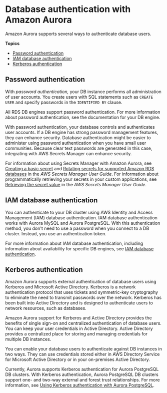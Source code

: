 # Database authentication with Amazon Aurora<a name="database-authentication"></a>

Amazon Aurora supports several ways to authenticate database users\.

**Topics**
+ [Password authentication](#password-authentication)
+ [IAM database authentication](#iam-database-authentication)
+ [Kerberos authentication](#kerberos-authentication)

## Password authentication<a name="password-authentication"></a>

With *password authentication,* your DB instance performs all administration of user accounts\. You create users with SQL statements such as `CREATE USER` and specify passwords in the `IDENTIFIED BY` clause\.

All RDS DB engines support password authentication\. For more information about password authentication, see the documentation for your DB engine\.

With password authentication, your database controls and authenticates user accounts\. If a DB engine has strong password management features, they can enhance security\. Database authentication might be easier to administer using password authentication when you have small user communities\. Because clear text passwords are generated in this case, integrating with AWS Secrets Manager can enhance security\.

For information about using Secrets Manager with Amazon Aurora, see [Creating a basic secret](https://docs.aws.amazon.com/secretsmanager/latest/userguide/manage_create-basic-secret.html) and [Rotating secrets for supported Amazon RDS databases](https://docs.aws.amazon.com/secretsmanager/latest/userguide/rotating-secrets-rds.html) in the *AWS Secrets Manager User Guide*\. For information about programmatically retrieving your secrets in your custom applications, see [Retrieving the secret value](https://docs.aws.amazon.com/secretsmanager/latest/userguide/manage_retrieve-secret.html) in the *AWS Secrets Manager User Guide*\.

## IAM database authentication<a name="iam-database-authentication"></a>

You can authenticate to your DB cluster using AWS Identity and Access Management \(IAM\) database authentication\. IAM database authentication works with Aurora MySQL and Aurora PostgreSQL\. With this authentication method, you don't need to use a password when you connect to a DB cluster\. Instead, you use an authentication token\.

For more information about IAM database authentication, including information about availability for specific DB engines, see [IAM database authentication](UsingWithRDS.IAMDBAuth.md)\.

## Kerberos authentication<a name="kerberos-authentication"></a>

Amazon Aurora supports external authentication of database users using Kerberos and Microsoft Active Directory\. Kerberos is a network authentication protocol that uses tickets and symmetric\-key cryptography to eliminate the need to transmit passwords over the network\. Kerberos has been built into Active Directory and is designed to authenticate users to network resources, such as databases\.

Amazon Aurora support for Kerberos and Active Directory provides the benefits of single sign\-on and centralized authentication of database users\. You can keep your user credentials in Active Directory\. Active Directory provides a centralized place for storing and managing credentials for multiple DB instances\.

You can enable your database users to authenticate against DB instances in two ways\. They can use credentials stored either in AWS Directory Service for Microsoft Active Directory or in your on\-premises Active Directory\.

Currently, Aurora supports Kerberos authentication for Aurora PostgreSQL DB clusters\. With Kerberos authentication, Aurora PostgreSQL DB clusters support one\- and two\-way external and forest trust relationships\. For more information, see [Using Kerberos authentication with Aurora PostgreSQL](postgresql-kerberos.md)\.